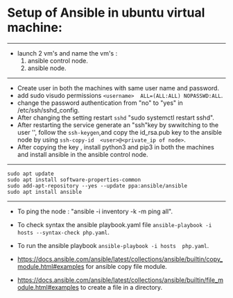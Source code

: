 # Setup of Ansible in ubuntu virtual machine:
----
* launch 2 vm's and name the vm's :
   1. ansible control node.
   2. ansible node.
----
* Create user in both the machines with same user name and password.
* add sudo visudo permissions `<username>  ALL=(ALL:ALL) NOPASSWD:ALL`.
* change the password authentication from "no" to "yes" in /etc/ssh/sshd_config.
* After changing the setting restart `sshd` "sudo systemctl restart sshd".
* After restarting the service generate an "ssh"key by swwitching to the user '<usercreated by user>', follow the `ssh-keygen`,and copy the id_rsa.pub key to the ansible node by using `ssh-copy-id  <user>@<private_ip of node>`.
* After copying the key , install python3 and pip3 in both the machines and install ansible in the ansible control node.
----
```
sudo apt update
sudo apt install software-properties-common
sudo add-apt-repository --yes --update ppa:ansible/ansible
sudo apt install ansible
```
----
*   To ping the node : "ansible -i inventory -k -m ping all".
*   To check syntax the ansible playbook.yaml file `ansible-playbook -i hosts --syntax-check php.yaml`.
*   To run the  ansible playbook `ansible-playbook -i hosts  php.yaml`.

*  https://docs.ansible.com/ansible/latest/collections/ansible/builtin/copy_module.html#examples for ansible copy file module.
*  https://docs.ansible.com/ansible/latest/collections/ansible/builtin/file_module.html#examples to create a file in a directory.
